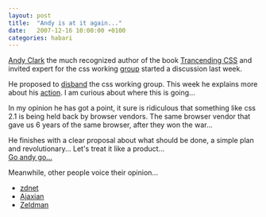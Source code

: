```yaml
---
layout: post
title:  "Andy is at it again..."
date:   2007-12-16 10:00:00 +0100
categories: habari
---
```

<p class="hcard"><a class="fn url" href="http://www.stuffandnonsense.co.uk/">Andy Clark</a> the much recognized author of the book <a href="http://www.amazon.com/Transcending-CSS-Design-Voices-Matter/dp/0321410971/ref=pd_bbs_1?ie=UTF8&s=books&qid=1197830644&sr=8-1" title="book">Trancending CSS</a> and invited expert for the css working <a href="http://w3.org/">group</a> started a discussion last week.</p><p>He proposed to <a href="http://www.stuffandnonsense.co.uk/malarkey/more/css_unworking_group/">disband</a> the css working group. This week he explains more about his <a href="http://www.stuffandnonsense.co.uk/malarkey/more/csswg_proposals/">action</a>. I am curious about where this is going...</p>
<p>In my opinion he has got a point, it sure is ridiculous that something like css 2.1 is being held back by browser vendors. The same browser vendor that gave us 6 years of the same browser, after they won the war...</p>
<p>He finishes with a clear proposal about what should be done, a simple plan and revolutionary... Let's treat it like a product...<br /><a href="http://www.stuffandnonsense.co.uk/malarkey/more/csswg_proposals/">Go andy go...</a></p>
<p>Meanwhile, other people voice their opinion...</p>
<ul>
	<li><a href="http://blogs.zdnet.com/microsoft/?p=1042">zdnet</a></li>
	<li><a href="http://tinyurl.com/25pdxw">Ajaxian</a></li>
	<li><a href="http://www.zeldman.com/2007/12/15/re-css-unworking-group/">Zeldman</a></li>
</ul>
